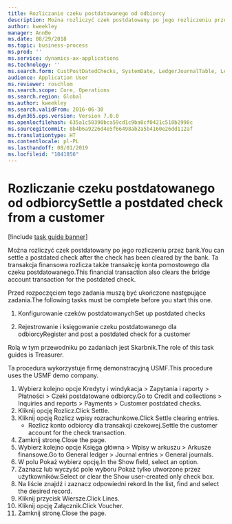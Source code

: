 ```yaml
---
title: Rozliczanie czeku postdatowanego od odbiorcy
description: Można rozliczyć czek postdatowany po jego rozliczeniu przez bank.
author: kweekley
manager: AnnBe
ms.date: 08/29/2018
ms.topic: business-process
ms.prod: ''
ms.service: dynamics-ax-applications
ms.technology: ''
ms.search.form: CustPostDatedChecks, SystemDate, LedgerJournalTable, LedgerJournalTransDaily, LedgerTransVoucher
audience: Application User
ms.reviewer: roschlom
ms.search.scope: Core, Operations
ms.search.region: Global
ms.author: kweekley
ms.search.validFrom: 2016-06-30
ms.dyn365.ops.version: Version 7.0.0
ms.openlocfilehash: 635a1c50390bca59cd1c9ba0cf0421c510b2998c
ms.sourcegitcommit: 8b4b6a9226d4e5f66498ab2a5b4160e26dd112af
ms.translationtype: HT
ms.contentlocale: pl-PL
ms.lasthandoff: 08/01/2019
ms.locfileid: "1841856"
---
```

# <a name="settle-a-postdated-check-from-a-customer"></a><span data-ttu-id="99d9b-103">Rozliczanie czeku postdatowanego od odbiorcy</span><span class="sxs-lookup"><span data-stu-id="99d9b-103">Settle a postdated check from a customer</span></span>

[!include [task guide banner](../../includes/task-guide-banner.md)]

<span data-ttu-id="99d9b-104">Można rozliczyć czek postdatowany po jego rozliczeniu przez bank.</span><span class="sxs-lookup"><span data-stu-id="99d9b-104">You can settle a postdated check after the check has been cleared by the bank.</span></span> <span data-ttu-id="99d9b-105">Ta transakcja finansowa rozlicza także transakcję konta pomostowego dla czeku postdatowanego.</span><span class="sxs-lookup"><span data-stu-id="99d9b-105">This financial transaction also clears the bridge account transaction for the postdated check.</span></span> 

<span data-ttu-id="99d9b-106">Przed rozpoczęciem tego zadania muszą być ukończone następujące zadania.</span><span class="sxs-lookup"><span data-stu-id="99d9b-106">The following tasks must be complete before you start this one.</span></span>

1) <span data-ttu-id="99d9b-107">Konfigurowanie czeków postdatowanych</span><span class="sxs-lookup"><span data-stu-id="99d9b-107">Set up postdated checks</span></span>

2) <span data-ttu-id="99d9b-108">Rejestrowanie i księgowanie czeku postdatowanego dla odbiorcy</span><span class="sxs-lookup"><span data-stu-id="99d9b-108">Register and post a postdated check for a customer</span></span> 



<span data-ttu-id="99d9b-109">Rolą w tym przewodniku po zadaniach jest Skarbnik.</span><span class="sxs-lookup"><span data-stu-id="99d9b-109">The role of this task guides is Treasurer.</span></span>



<span data-ttu-id="99d9b-110">Ta procedura wykorzystuje firmę demonstracyjną USMF.</span><span class="sxs-lookup"><span data-stu-id="99d9b-110">This procedure uses the USMF demo company.</span></span>

1. <span data-ttu-id="99d9b-111">Wybierz kolejno opcje Kredyty i windykacja > Zapytania i raporty > Płatności > Czeki postdatowane odbiorcy.</span><span class="sxs-lookup"><span data-stu-id="99d9b-111">Go to Credit and collections > Inquiries and reports > Payments > Customer postdated checks.</span></span>
2. <span data-ttu-id="99d9b-112">Kliknij opcję Rozlicz.</span><span class="sxs-lookup"><span data-stu-id="99d9b-112">Click Settle.</span></span>
3. <span data-ttu-id="99d9b-113">Kliknij opcję Rozlicz wpisy rozrachunkowe.</span><span class="sxs-lookup"><span data-stu-id="99d9b-113">Click Settle clearing entries.</span></span>
    * <span data-ttu-id="99d9b-114">Rozlicz konto odbiorcy dla transakcji czekowej.</span><span class="sxs-lookup"><span data-stu-id="99d9b-114">Settle the customer account for the check transaction.</span></span>  
4. <span data-ttu-id="99d9b-115">Zamknij stronę.</span><span class="sxs-lookup"><span data-stu-id="99d9b-115">Close the page.</span></span>
5. <span data-ttu-id="99d9b-116">Wybierz kolejno opcje Księga główna > Wpisy w arkuszu > Arkusze finansowe.</span><span class="sxs-lookup"><span data-stu-id="99d9b-116">Go to General ledger > Journal entries > General journals.</span></span>
6. <span data-ttu-id="99d9b-117">W polu Pokaż wybierz opcję.</span><span class="sxs-lookup"><span data-stu-id="99d9b-117">In the Show field, select an option.</span></span>
7. <span data-ttu-id="99d9b-118">Zaznacz lub wyczyść pole wyboru Pokaż tylko utworzone przez użytkowników.</span><span class="sxs-lookup"><span data-stu-id="99d9b-118">Select or clear the Show user-created only check box.</span></span>
8. <span data-ttu-id="99d9b-119">Na liście znajdź i zaznacz odpowiedni rekord.</span><span class="sxs-lookup"><span data-stu-id="99d9b-119">In the list, find and select the desired record.</span></span>
9. <span data-ttu-id="99d9b-120">Kliknij przycisk Wiersze.</span><span class="sxs-lookup"><span data-stu-id="99d9b-120">Click Lines.</span></span>
10. <span data-ttu-id="99d9b-121">Kliknij opcję Załącznik.</span><span class="sxs-lookup"><span data-stu-id="99d9b-121">Click Voucher.</span></span>
11. <span data-ttu-id="99d9b-122">Zamknij stronę.</span><span class="sxs-lookup"><span data-stu-id="99d9b-122">Close the page.</span></span>

